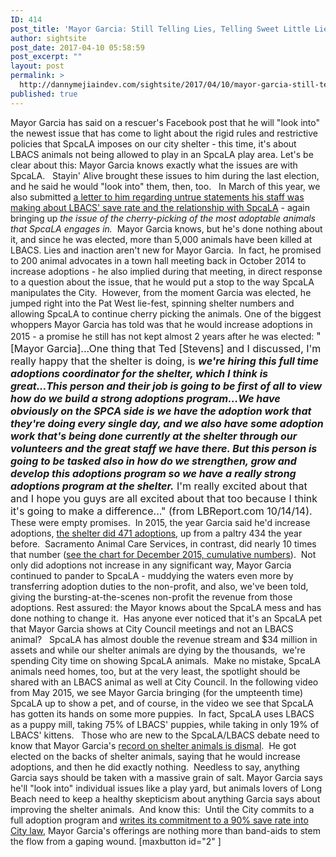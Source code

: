 ```yaml
---
ID: 414
post_title: 'Mayor Garcia: Still Telling Lies, Telling Sweet Little Lies'
author: sightsite
post_date: 2017-04-10 05:58:59
post_excerpt: ""
layout: post
permalink: >
  http://dannymejiaindev.com/sightsite/2017/04/10/mayor-garcia-still-telling-lies-telling-sweet-little-lies/
published: true
---
```

Mayor Garcia has said on a <span id="selectionBoundary_1463791633282_8312858172987398"></span>rescuer's Facebook post <span id="selectionBoundary_1463791633280_051770050827776415"></span>that he will "look into" the newest issue that has come to light about the rigid rules and restrictive policies that SpcaLA imposes on our city shelter - this time, it's about LBACS animals not being allowed to play in an SpcaLA play area. Let's be clear about this: Mayor Garcia knows exactly what the issues are with SpcaLA.   Stayin' Alive brought these issues to him during the last election, and he said he would "look into" them, then, too.   In March of this year, we also submitted [a letter to him regarding untrue statements his staff was making about LBACS' save rate and the relationship with SpcaLA][1] - again bringing up *the issue of the cherry-picking of the most adoptable animals that SpcaLA engages in.*  Mayor Garcia knows, but he's done nothing about it, and since he was elected, more than 5,000 animals have been killed at LBACS. Lies and inaction aren't new for Mayor Garcia.  In fact, he promised to 200 animal advocates in a town hall meeting back in October 2014 to increase adoptions - he also implied during that meeting, in direct response to a question about the issue, that he would put a stop to the way SpcaLA manipulates the City.  However, from the moment Garcia was elected, he jumped right into the Pat West lie-fest, spinning shelter numbers and allowing SpcaLA to continue cherry picking the animals. One of the biggest whoppers Mayor Garcia has told was that he would increase adoptions in 2015 - a promise he still has not kept almost 2 years after he was elected: <span style="font-size: medium;">"[Mayor Garcia]...One thing that Ted [Stevens] and I discussed, I'm really happy that the shelter is doing, is <em><strong>we're hiring this full time adoptions coordinator for the shelter, which I think is great...</strong></em><em><strong>This person and their job is going to be first of all to view how do we build a strong adoptions program...We have obviously on the SPCA side is we have the adoption work that they're doing every single day, and we also have some adoption work that's being done currently at the shelter through our volunteers and the great staff we have there. But this person is going to be tasked also in how do we strengthen, grow and develop this adoptions program so we have a really strong adoptions program at the shelter.</strong></em> I'm really excited about that and I hope you guys are all excited about that too because I think it's going to make a difference..." (from LBReport.com 10/14/14).</span> These were empty promises.  In 2015, the year Garcia said he'd increase adoptions, <a href="http://www.stayinalivelongbeach.org/lbacss-numbers.html" target="_blank">the shelter did 471 adoptions</a>, up from a paltry 434 the year before.  Sacramento Animal Care Services, in contrast, did nearly 10 times that number (<a href="http://www.cityofsacramento.org/General-Services/Animal-Care/About-Us/The%20Numbers" target="_blank">see the chart for December 2015, cumulative numbers</a>).  Not only did adoptions not increase in any significant way, Mayor Garcia continued to pander to SpcaLA - muddying the waters even more by transferring adoption duties to the non-profit, and also, we've been told, giving the bursting-at-the-scenes non-profit the revenue from those adoptions. Rest assured: the Mayor knows about the SpcaLA mess and has done nothing to change it.  Has anyone ever noticed that it's an SpcaLA pet that Mayor Garcia shows at City Council meetings and not an LBACS animal?   SpcaLA has almost double the revenue stream and $34 million in assets and while our shelter animals are dying by the thousands,  we're spending City time on showing SpcaLA animals.  Make no mistake, SpcaLA animals need homes, too, but at the very least, the spotlight should be shared with an LBACS animal as well at City Council. In the following video from May 2015, we see Mayor Garcia bringing (for the umpteenth time) SpcaLA up to show a pet, and of course, in the video we see that SpcaLA has gotten its hands on some more puppies.  In fact, SpcaLA uses LBACS as a puppy mill, taking 75% of LBACS' puppies, while taking in only 19% of LBACS' kittens.   Those who are new to the SpcaLA/LBACS debate need to know that Mayor Garcia's <a href="http://www.stayinalivelongbeach.org/mayor-garcias-2015-report-card.html" target="_blank">record on shelter animals is dismal</a>.  He got elected on the backs of shelter animals, saying that he would increase adoptions, and then he did exactly nothing.  Needless to say, anything Garcia says should be taken with a massive grain of salt. Mayor Garcia says he'll "look into" individual issues like a play yard, but animals lovers of Long Beach need to keep a healthy skepticism about anything Garcia says about improving the shelter animals.  And know this:  Until the City commits to a full adoption program and [writes its commitment to a 90% save rate into City law][2], Mayor Garcia's offerings are nothing more than band-aids to stem the flow from a gaping wound. [maxbutton id="2" ]

 [1]: http://www.stayinalivelongbeach.org/uploads/1/2/1/3/12139294/brezenoff_inaccuratestatements_3-9-2016.pdf
 [2]: http://www.stayinalivelongbeach.org/model-no-kill-ordinance.html
